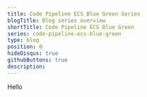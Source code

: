 ```yaml
---
title: Code Pipeline ECS Blue Green Series
blogTitle: Blog series overview
shortTitle: Code Pipeline ECS Blue Green
series: code-pipeline-ecs-blue-green
type: blog
position: 0
hideDisqus: true
githubButtons: true
description: 
---
```




Hello
